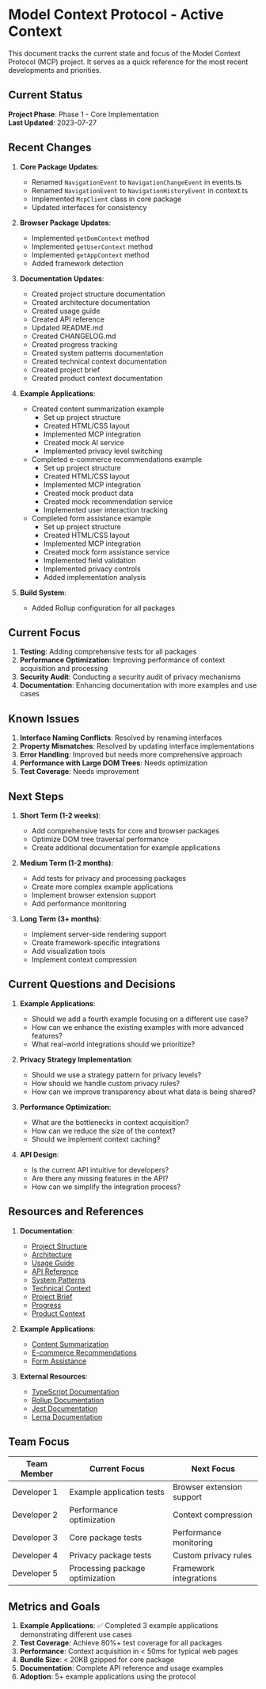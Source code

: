 # Model Context Protocol - Active Context

This document tracks the current state and focus of the Model Context Protocol (MCP) project. It serves as a quick reference for the most recent developments and priorities.

## Current Status

**Project Phase**: Phase 1 - Core Implementation  
**Last Updated**: 2023-07-27

## Recent Changes

1. **Core Package Updates**:

   - Renamed `NavigationEvent` to `NavigationChangeEvent` in events.ts
   - Renamed `NavigationEvent` to `NavigationHistoryEvent` in context.ts
   - Implemented `McpClient` class in core package
   - Updated interfaces for consistency

2. **Browser Package Updates**:

   - Implemented `getDomContext` method
   - Implemented `getUserContext` method
   - Implemented `getAppContext` method
   - Added framework detection

3. **Documentation Updates**:

   - Created project structure documentation
   - Created architecture documentation
   - Created usage guide
   - Created API reference
   - Updated README.md
   - Created CHANGELOG.md
   - Created progress tracking
   - Created system patterns documentation
   - Created technical context documentation
   - Created project brief
   - Created product context documentation

4. **Example Applications**:

   - Created content summarization example
     - Set up project structure
     - Created HTML/CSS layout
     - Implemented MCP integration
     - Created mock AI service
     - Implemented privacy level switching
   - Completed e-commerce recommendations example
     - Set up project structure
     - Created HTML/CSS layout
     - Implemented MCP integration
     - Created mock product data
     - Created mock recommendation service
     - Implemented user interaction tracking
   - Completed form assistance example
     - Set up project structure
     - Created HTML/CSS layout
     - Implemented MCP integration
     - Created mock form assistance service
     - Implemented field validation
     - Implemented privacy controls
     - Added implementation analysis

5. **Build System**:
   - Added Rollup configuration for all packages

## Current Focus

1. **Testing**: Adding comprehensive tests for all packages
2. **Performance Optimization**: Improving performance of context acquisition and processing
3. **Security Audit**: Conducting a security audit of privacy mechanisms
4. **Documentation**: Enhancing documentation with more examples and use cases

## Known Issues

1. **Interface Naming Conflicts**: Resolved by renaming interfaces
2. **Property Mismatches**: Resolved by updating interface implementations
3. **Error Handling**: Improved but needs more comprehensive approach
4. **Performance with Large DOM Trees**: Needs optimization
5. **Test Coverage**: Needs improvement

## Next Steps

1. **Short Term (1-2 weeks)**:

   - Add comprehensive tests for core and browser packages
   - Optimize DOM tree traversal performance
   - Create additional documentation for example applications

2. **Medium Term (1-2 months)**:

   - Add tests for privacy and processing packages
   - Create more complex example applications
   - Implement browser extension support
   - Add performance monitoring

3. **Long Term (3+ months)**:
   - Implement server-side rendering support
   - Create framework-specific integrations
   - Add visualization tools
   - Implement context compression

## Current Questions and Decisions

1. **Example Applications**:

   - Should we add a fourth example focusing on a different use case?
   - How can we enhance the existing examples with more advanced features?
   - What real-world integrations should we prioritize?

2. **Privacy Strategy Implementation**:

   - Should we use a strategy pattern for privacy levels?
   - How should we handle custom privacy rules?
   - How can we improve transparency about what data is being shared?

3. **Performance Optimization**:

   - What are the bottlenecks in context acquisition?
   - How can we reduce the size of the context?
   - Should we implement context caching?

4. **API Design**:
   - Is the current API intuitive for developers?
   - Are there any missing features in the API?
   - How can we simplify the integration process?

## Resources and References

1. **Documentation**:

   - [Project Structure](./project-structure.md)
   - [Architecture](./architecture.md)
   - [Usage Guide](./usage-guide.md)
   - [API Reference](./api-reference.md)
   - [System Patterns](./systemPatterns.md)
   - [Technical Context](./techContext.md)
   - [Project Brief](./projectBrief.md)
   - [Progress](./progress.md)
   - [Product Context](./productContext.md)

2. **Example Applications**:

   - [Content Summarization](../examples/content-summarization)
   - [E-commerce Recommendations](../examples/ecommerce-recommendations)
   - [Form Assistance](../examples/form-assistance)

3. **External Resources**:
   - [TypeScript Documentation](https://www.typescriptlang.org/docs/)
   - [Rollup Documentation](https://rollupjs.org/guide/en/)
   - [Jest Documentation](https://jestjs.io/docs/getting-started)
   - [Lerna Documentation](https://lerna.js.org/)

## Team Focus

| Team Member | Current Focus                   | Next Focus                |
| ----------- | ------------------------------- | ------------------------- |
| Developer 1 | Example application tests       | Browser extension support |
| Developer 2 | Performance optimization        | Context compression       |
| Developer 3 | Core package tests              | Performance monitoring    |
| Developer 4 | Privacy package tests           | Custom privacy rules      |
| Developer 5 | Processing package optimization | Framework integrations    |

## Metrics and Goals

1. **Example Applications**: ✅ Completed 3 example applications demonstrating different use cases
2. **Test Coverage**: Achieve 80%+ test coverage for all packages
3. **Performance**: Context acquisition in < 50ms for typical web pages
4. **Bundle Size**: < 20KB gzipped for core package
5. **Documentation**: Complete API reference and usage examples
6. **Adoption**: 5+ example applications using the protocol
